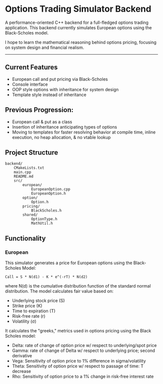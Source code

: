 # Options Trading Simulator Backend

A performance-oriented C++ backend for a full-fledged options trading application. This backend 
currently simulates European options using the Black-Scholes model.

I hope to learn the mathematical reasoning behind options pricing, focusing on system design and financial realism.

---

## Current Features

- European call and put pricing via Black-Scholes
- Console interface
- OOP style options with inheritance for system design
- Template style instead of inheritance

## Previous Progression:
- European call & put as a class
- Insertion of inheritance anticipating types of options
- Moving to templates for faster resolving behavior at compile time, inline execution, no heap allocation, & no vtable lookup

## Project Structure

```
backend/
    CMakeLists.txt
    main.cpp
    README.md
    src/
        european/
            EuropeanOption.cpp
            EuropeanOption.h
        option/
            Option.h
        pricing/
            BlackScholes.h
        shared/
            OptionType.h
            MathUtil.h
```

## Functionality

### European
This simulator generates a price for European options using the Black-Scholes Model:
```
Call = S * N(d1) - K * e^(-rT) * N(d2)
```

where N(d) is the cumulative distribution function of the standard normal distribution.
The model calculates fair value based on:

- Underlying stock price (S)
- Strike price (K)
- Time to expiration (T)
- Risk-free rate (r)
- Volatility (σ)

It calculates the "greeks," metrics used in options pricing using the Black Scholes model:
- Delta: rate of change of option price w/ respect to underlying/spot price
- Gamma: rate of change of Delta w/ respect to underlying price; second derivative
- Vega: Sensitivity of option price to 1% difference in sigma/volatility
- Theta: Sensitivity of option price w/ respect to passage of time: T decrease
- Rho: Sensitivity of option price to a 1% change in risk-free interest rate
